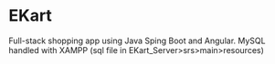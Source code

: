 # EKart
Full-stack shopping app using Java Sping Boot and Angular. MySQL handled with XAMPP (sql file in EKart_Server>srs>main>resources)
